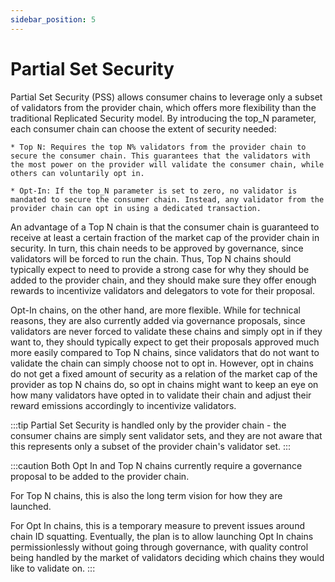```yaml
---
sidebar_position: 5
---
```


# Partial Set Security

Partial Set Security (PSS) allows consumer chains to leverage only a subset of validators from the provider chain, which offers more flexibility than the traditional Replicated Security model. By introducing the top_N parameter, each consumer chain can choose the extent of security needed:

    * Top N: Requires the top N% validators from the provider chain to secure the consumer chain. This guarantees that the validators with the most power on the provider will validate the consumer chain, while others can voluntarily opt in.

    * Opt-In: If the top_N parameter is set to zero, no validator is mandated to secure the consumer chain. Instead, any validator from the provider chain can opt in using a dedicated transaction.

An advantage of a Top N chain is that the consumer chain is guaranteed to receive at least a certain fraction of the market cap of the provider chain in security. In turn, this chain needs to be approved by governance, since validators will be forced to run the chain. Thus, Top N chains should typically expect to need to provide a strong case for why they should be added to the provider chain, and they should make sure they offer enough rewards to incentivize validators and delegators to vote for their proposal.

Opt-In chains, on the other hand, are more flexible. While for technical reasons, they are also currently added via governance proposals, since validators are never forced to validate these chains and simply opt in if they want to, they should typically expect to get their proposals approved much more easily compared to Top N chains, since validators that do not want to validate the chain can simply choose not to opt in.
However, opt in chains do not get a fixed amount of security as a relation of the market cap of the provider as top N chains do, so opt in chains might want to keep an eye on how many validators have opted in to validate their chain and adjust their reward emissions accordingly to incentivize validators.

:::tip
Partial Set Security is handled only by the provider chain - the consumer chains are simply sent validator sets, and they are not aware that this represents only a subset of the provider chain's validator set.
:::

:::caution
Both Opt In and Top N chains currently require a governance proposal to be added to the provider chain.

For Top N chains, this is also the long term vision for how they are launched.

For Opt In chains, this is a temporary measure to prevent issues around chain ID squatting. Eventually, the plan is to allow launching Opt In chains permissionlessly without going through governance, with quality control being handled by the market of validators deciding which chains they would like to validate on.
:::
